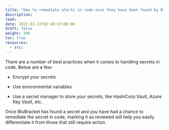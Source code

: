```yaml
---
title: "How to remediate alerts in code once they have been found by BluBracket."
description: 
lead: 
date: 2022-01-12T02:48:57+00:00
draft: false
weight: 300
toc: true
resources:
  - src: 
---
```


There are a number of best practices when it comes to handling secrets in code.  Below are a few:

* Encrypt your secrets

* Use environmental variables

* Use a secret manager to store your secrets, like HashiCorp Vault, Azure Key Vault, etc.

Once BluBracket has found a secret and you have had a chance to remediate the secret in code, marking it as reviewed will help you easily differentiate it from those that still require action.
